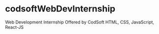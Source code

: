 # codsoftWebDevInternship
Web Development Internship Offered by CodSoft 
HTML, CSS, JavaScript, React-JS
